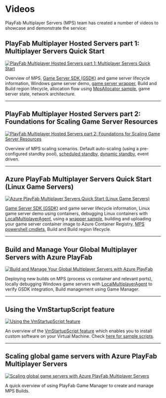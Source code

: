 # Videos

PlayFab Multiplayer Servers (MPS) team has created a number of videos to showcase and demonstrate the service:

## PlayFab Multiplayer Hosted Servers part 1: Multiplayer Servers Quick Start

[![PlayFab Multiplayer Hosted Servers part 1: Multiplayer Servers Quick Start](https://img.youtube.com/vi/kj2TcMlvWgk/0.jpg)](https://www.youtube.com/watch?v=kj2TcMlvWgk)

Overview of MPS, [Game Server SDK (GSDK)](https://github.com/PlayFab/gsdk) and game server lifecycle information, Windows game server demo, [game server wrapper](https://github.com/PlayFab/MpsSamples/tree/main/wrappingGsdk), Build and Build region lifecycle, allocation flow using [MpsAllocator sample](https://github.com/PlayFab/MpsSamples/tree/main/MpsAllocatorSample), game server state, network architecture.

---

## PlayFab Multiplayer Hosted Servers part 2: Foundations for Scaling Game Server Resources

[![PlayFab Multiplayer Hosted Servers part 2: Foundations for Scaling Game Server Resources](https://img.youtube.com/vi/Jj5kVCUmvlY/0.jpg)](https://www.youtube.com/watch?v=Jj5kVCUmvlY)

Overview of MPS scaling scenarios. Default auto-scaling (using a pre-configured standby pool), [scheduled standby](https://learn.microsoft.com/en-us/gaming/playfab/features/multiplayer/servers/scheduled-standby), [dynamic standby](https://learn.microsoft.com/en-us/gaming/playfab/features/multiplayer/servers/dynamic-standby), event driven.

---

## Azure PlayFab Multiplayer Servers Quick Start (Linux Game Servers)

[![Azure PlayFab Multiplayer Servers Quick Start (Linux Game Servers)](https://img.youtube.com/vi/hsHLWS6UY6s/0.jpg)](https://www.youtube.com/watch?v=hsHLWS6UY6s)

[Game Server SDK (GSDK)](https://github.com/PlayFab/gsdk) and game server lifecycle information, Linux game server demo using containers, debugging Linux containers with [LocalMultiplayerAgent](https://github.com/PlayFab/MpsAgent), using a [wrapper sample](https://github.com/PlayFab/MpsSamples/tree/main/wrappingGsdk), building and uploading your game server container image to Azure Container Registry, [MPS powershell cmdlets](https://github.com/PlayFab/MpsPowershell), Build and Build region lifecycle.

---

## Build and Manage Your Global Multiplayer Servers with Azure PlayFab

[![Build and Manage Your Global Multiplayer Servers with Azure PlayFab](https://img.youtube.com/vi/3NtK90ofryQ/0.jpg)](https://www.youtube.com/watch?v=3NtK90ofryQ)

Deploying new builds on MPS (process vs container and relevant ports), locally debugging Windows game servers with [LocalMultiplayerAgent](https://github.com/PlayFab/MpsAgent) to verify GSDK integration, Build management using Game Manager.

---

## Using the VmStartupScript feature

[![Using the VmStartupScript feature](https://img.youtube.com/vi/oc-X7rHCwUU/0.jpg)](https://www.youtube.com/watch?v=oc-X7rHCwUU)

An overview of the [VmStartupScript feature](https://learn.microsoft.com/en-us/gaming/playfab/features/multiplayer/servers/vmstartupscript) which enables you to install custom software on your Virtual Machine. Check [here for sample scripts](https://github.com/PlayFab/VmStartupScriptGallery). 

---

## Scaling global game servers with Azure PlayFab Multiplayer Servers

[![Scaling global game servers with Azure PlayFab Multiplayer Servers](https://img.youtube.com/vi/fsIa8KpR14Y/0.jpg)](https://www.youtube.com/watch?v=fsIa8KpR14Y)

A quick overview of using PlayFab Game Manager to create and manage MPS Builds.
